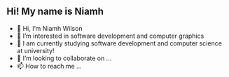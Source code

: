 ## Hi! My name is Niamh



- 👋 Hi, I’m Niamh Wilson
- 👀 I’m interested in software development and computer graphics
- 🌱 I am currently studying software development and computer science at university!
- 💞️ I’m looking to collaborate on ...
- 📫 How to reach me ...

<!---
niamhlwilson/niamhlwilson is a ✨ special ✨ repository because its `README.md` (this file) appears on your GitHub profile.
You can click the Preview link to take a look at your changes.
--->
